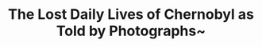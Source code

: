 ---
title:  "The Lost Daily Lives of Chernobyl as Told by Photographs~ "
category: ['people']
excerpt: "Comparing photographs in the following themes: Government, Youth, Technology, Religion, and Scenery. "
description: "This project aims to highlight the changes in people’s daily lives through examining photographs that were taken before and after Chernobyl. By combining photographs that capture aspects of people’s lives that do not fully get incorporated into literature or media, I aim to allow the viewer’s interpretation to further uncover changes Chernobyl brought to the victims of the accident. "
header: 
    overlay_image: 
    teaser: 
contributors:
    - name: Larissa
      bio: ""
embed:
    type: timeline
    id: 1b1WfLE-XgpZl8dwD0vAhoPhDj-NyMNZtzzb0WUXA9ag
    url: https://cdn.knightlab.com/libs/timeline3/latest/embed/index.html?source=1b1WfLE-XgpZl8dwD0vAhoPhDj-NyMNZtzzb0WUXA9ag&font=Default&lang=en&initial_zoom=2&height=650
---